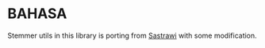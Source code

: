 BAHASA
======

Stemmer utils in this library is porting from [Sastrawi](https://github.com/sastrawi/sastrawi) with some modification.
